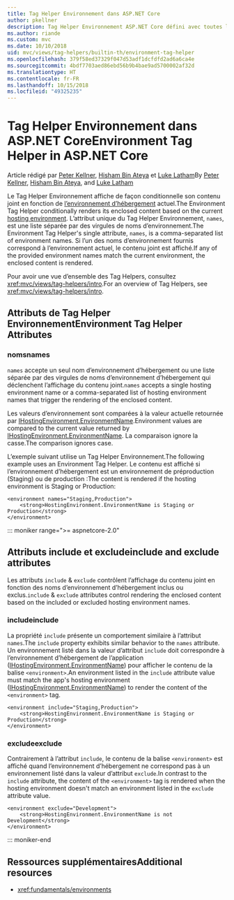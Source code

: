 ```yaml
---
title: Tag Helper Environnement dans ASP.NET Core
author: pkellner
description: Tag Helper Environnement ASP.NET Core défini avec toutes les propriétés
ms.author: riande
ms.custom: mvc
ms.date: 10/10/2018
uid: mvc/views/tag-helpers/builtin-th/environment-tag-helper
ms.openlocfilehash: 379f58ed37329f047d53adf1dcfdfd2ad6a6ca4e
ms.sourcegitcommit: 4bdf7703aed86ebd56b9b4bae9ad5700002af32d
ms.translationtype: HT
ms.contentlocale: fr-FR
ms.lasthandoff: 10/15/2018
ms.locfileid: "49325235"
---
```

# <a name="environment-tag-helper-in-aspnet-core"></a><span data-ttu-id="dc6bc-103">Tag Helper Environnement dans ASP.NET Core</span><span class="sxs-lookup"><span data-stu-id="dc6bc-103">Environment Tag Helper in ASP.NET Core</span></span>

<span data-ttu-id="dc6bc-104">Article rédigé par [Peter Kellner](http://peterkellner.net), [Hisham Bin Ateya](https://twitter.com/hishambinateya) et [Luke Latham](https://github.com/guardrex)</span><span class="sxs-lookup"><span data-stu-id="dc6bc-104">By [Peter Kellner](http://peterkellner.net), [Hisham Bin Ateya](https://twitter.com/hishambinateya), and [Luke Latham](https://github.com/guardrex)</span></span>

<span data-ttu-id="dc6bc-105">Le Tag Helper Environnement affiche de façon conditionnelle son contenu joint en fonction de [l’environnement d’hébergement](xref:fundamentals/environments) actuel.</span><span class="sxs-lookup"><span data-stu-id="dc6bc-105">The Environment Tag Helper conditionally renders its enclosed content based on the current [hosting environment](xref:fundamentals/environments).</span></span> <span data-ttu-id="dc6bc-106">L’attribut unique du Tag Helper Environnement, `names`, est une liste séparée par des virgules de noms d’environnement.</span><span class="sxs-lookup"><span data-stu-id="dc6bc-106">The Environment Tag Helper's single attribute, `names`, is a comma-separated list of environment names.</span></span> <span data-ttu-id="dc6bc-107">Si l’un des noms d’environnement fournis correspond à l’environnement actuel, le contenu joint est affiché.</span><span class="sxs-lookup"><span data-stu-id="dc6bc-107">If any of the provided environment names match the current environment, the enclosed content is rendered.</span></span>

<span data-ttu-id="dc6bc-108">Pour avoir une vue d’ensemble des Tag Helpers, consultez <xref:mvc/views/tag-helpers/intro>.</span><span class="sxs-lookup"><span data-stu-id="dc6bc-108">For an overview of Tag Helpers, see <xref:mvc/views/tag-helpers/intro>.</span></span>

## <a name="environment-tag-helper-attributes"></a><span data-ttu-id="dc6bc-109">Attributs de Tag Helper Environnement</span><span class="sxs-lookup"><span data-stu-id="dc6bc-109">Environment Tag Helper Attributes</span></span>

### <a name="names"></a><span data-ttu-id="dc6bc-110">noms</span><span class="sxs-lookup"><span data-stu-id="dc6bc-110">names</span></span>

<span data-ttu-id="dc6bc-111">`names` accepte un seul nom d’environnement d’hébergement ou une liste séparée par des virgules de noms d’environnement d’hébergement qui déclenchent l’affichage du contenu joint.</span><span class="sxs-lookup"><span data-stu-id="dc6bc-111">`names` accepts a single hosting environment name or a comma-separated list of hosting environment names that trigger the rendering of the enclosed content.</span></span>

<span data-ttu-id="dc6bc-112">Les valeurs d’environnement sont comparées à la valeur actuelle retournée par [IHostingEnvironment.EnvironmentName](xref:Microsoft.AspNetCore.Hosting.IHostingEnvironment.EnvironmentName*).</span><span class="sxs-lookup"><span data-stu-id="dc6bc-112">Environment values are compared to the current value returned by [IHostingEnvironment.EnvironmentName](xref:Microsoft.AspNetCore.Hosting.IHostingEnvironment.EnvironmentName*).</span></span> <span data-ttu-id="dc6bc-113">La comparaison ignore la casse.</span><span class="sxs-lookup"><span data-stu-id="dc6bc-113">The comparison ignores case.</span></span>

<span data-ttu-id="dc6bc-114">L’exemple suivant utilise un Tag Helper Environnement.</span><span class="sxs-lookup"><span data-stu-id="dc6bc-114">The following example uses an Environment Tag Helper.</span></span> <span data-ttu-id="dc6bc-115">Le contenu est affiché si l’environnement d’hébergement est un environnement de préproduction (Staging) ou de production :</span><span class="sxs-lookup"><span data-stu-id="dc6bc-115">The content is rendered if the hosting environment is Staging or Production:</span></span>

```cshtml
<environment names="Staging,Production">
    <strong>HostingEnvironment.EnvironmentName is Staging or Production</strong>
</environment>
```

::: moniker range=">= aspnetcore-2.0"

## <a name="include-and-exclude-attributes"></a><span data-ttu-id="dc6bc-116">Attributs include et exclude</span><span class="sxs-lookup"><span data-stu-id="dc6bc-116">include and exclude attributes</span></span>

<span data-ttu-id="dc6bc-117">Les attributs `include` & `exclude` contrôlent l’affichage du contenu joint en fonction des noms d’environnement d’hébergement inclus ou exclus.</span><span class="sxs-lookup"><span data-stu-id="dc6bc-117">`include` & `exclude` attributes control rendering the enclosed content based on the included or excluded hosting environment names.</span></span>

### <a name="include"></a><span data-ttu-id="dc6bc-118">include</span><span class="sxs-lookup"><span data-stu-id="dc6bc-118">include</span></span>

<span data-ttu-id="dc6bc-119">La propriété `include` présente un comportement similaire à l’attribut `names`.</span><span class="sxs-lookup"><span data-stu-id="dc6bc-119">The `include` property exhibits similar behavior to the `names` attribute.</span></span> <span data-ttu-id="dc6bc-120">Un environnement listé dans la valeur d’attribut `include` doit correspondre à l’environnement d’hébergement de l’application ([IHostingEnvironment.EnvironmentName](xref:Microsoft.AspNetCore.Hosting.IHostingEnvironment.EnvironmentName*)) pour afficher le contenu de la balise `<environment>`.</span><span class="sxs-lookup"><span data-stu-id="dc6bc-120">An environment listed in the `include` attribute value must match the app's hosting environment ([IHostingEnvironment.EnvironmentName](xref:Microsoft.AspNetCore.Hosting.IHostingEnvironment.EnvironmentName*)) to render the content of the `<environment>` tag.</span></span>

```cshtml
<environment include="Staging,Production">
    <strong>HostingEnvironment.EnvironmentName is Staging or Production</strong>
</environment>
```

### <a name="exclude"></a><span data-ttu-id="dc6bc-121">exclude</span><span class="sxs-lookup"><span data-stu-id="dc6bc-121">exclude</span></span>

<span data-ttu-id="dc6bc-122">Contrairement à l’attribut `include`, le contenu de la balise `<environment>` est affiché quand l’environnement d’hébergement ne correspond pas à un environnement listé dans la valeur d’attribut `exclude`.</span><span class="sxs-lookup"><span data-stu-id="dc6bc-122">In contrast to the `include` attribute, the content of the `<environment>` tag is rendered when the hosting environment doesn't match an environment listed in the `exclude` attribute value.</span></span>

```cshtml
<environment exclude="Development">
    <strong>HostingEnvironment.EnvironmentName is not Development</strong>
</environment>
```

::: moniker-end

## <a name="additional-resources"></a><span data-ttu-id="dc6bc-123">Ressources supplémentaires</span><span class="sxs-lookup"><span data-stu-id="dc6bc-123">Additional resources</span></span>

* <xref:fundamentals/environments>
